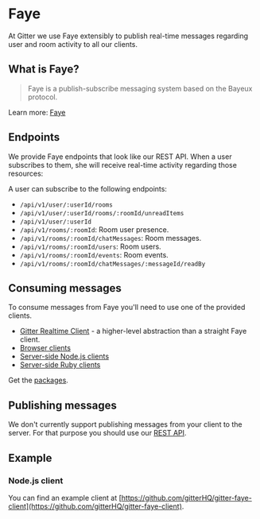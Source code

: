 # Faye

At Gitter we use Faye extensibly to publish real-time messages regarding user and room activity to all our clients.

## What is Faye?

> Faye is a publish-subscribe messaging system based on the Bayeux protocol.

Learn more: [Faye](http://faye.jcoglan.com/)

## Endpoints

We provide Faye endpoints that look like our REST API. When a user subscribes to them, she will receive real-time activity regarding those resources:

A user can subscribe to the following endpoints:

 - `/api/v1/user/:userId/rooms` 
 - `/api/v1/user/:userId/rooms/:roomId/unreadItems`
 - `/api/v1/user/:userId`
 - `/api/v1/rooms/:roomId`: Room user presence.
 - `/api/v1/rooms/:roomId/chatMessages`: Room messages.
 - `/api/v1/rooms/:roomId/users`: Room users.
 - `/api/v1/rooms/:roomId/events`: Room events.
 - `/api/v1/rooms/:roomId/chatMessages/:messageId/readBy`

## Consuming messages

To consume messages from Faye you'll need to use one of the provided clients.

 - [Gitter Realtime Client](https://github.com/gitterHQ/realtime-client) - a higher-level abstraction than a straight Faye client.
 - [Browser clients](http://faye.jcoglan.com/browser.html) 
 - [Server-side Node.js clients](http://faye.jcoglan.com/node/clients.html)
 - [Server-side Ruby clients](http://faye.jcoglan.com/ruby/clients.html)

Get the [packages](http://faye.jcoglan.com/download.html).

## Publishing messages

We don't currently support publishing messages from your client to the server. For that purpose you should use our [REST API](rest-api).

## Example

### Node.js client

You can find an example client at [https://github.com/gitterHQ/gitter-faye-client](https://github.com/gitterHQ/gitter-faye-client).

